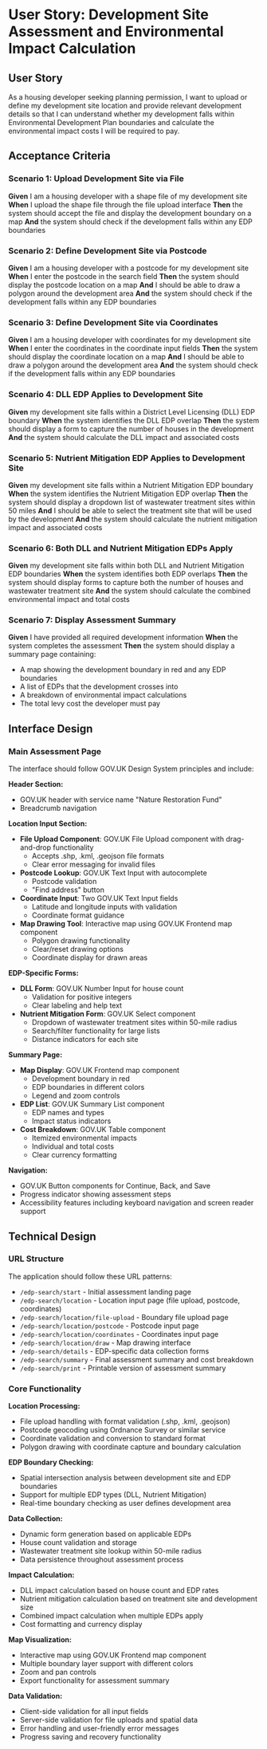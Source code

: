 # User Story: Development Site Assessment and Environmental Impact Calculation

## User Story

As a housing developer seeking planning permission, I want to upload or define my development site location and provide relevant development details so that I can understand whether my development falls within Environmental Development Plan boundaries and calculate the environmental impact costs I will be required to pay.

## Acceptance Criteria

### Scenario 1: Upload Development Site via File

**Given** I am a housing developer with a shape file of my development site
**When** I upload the shape file through the file upload interface
**Then** the system should accept the file and display the development boundary on a map
**And** the system should check if the development falls within any EDP boundaries

### Scenario 2: Define Development Site via Postcode

**Given** I am a housing developer with a postcode for my development site
**When** I enter the postcode in the search field
**Then** the system should display the postcode location on a map
**And** I should be able to draw a polygon around the development area
**And** the system should check if the development falls within any EDP boundaries

### Scenario 3: Define Development Site via Coordinates

**Given** I am a housing developer with coordinates for my development site
**When** I enter the coordinates in the coordinate input fields
**Then** the system should display the coordinate location on a map
**And** I should be able to draw a polygon around the development area
**And** the system should check if the development falls within any EDP boundaries

### Scenario 4: DLL EDP Applies to Development Site

**Given** my development site falls within a District Level Licensing (DLL) EDP boundary
**When** the system identifies the DLL EDP overlap
**Then** the system should display a form to capture the number of houses in the development
**And** the system should calculate the DLL impact and associated costs

### Scenario 5: Nutrient Mitigation EDP Applies to Development Site

**Given** my development site falls within a Nutrient Mitigation EDP boundary
**When** the system identifies the Nutrient Mitigation EDP overlap
**Then** the system should display a dropdown list of wastewater treatment sites within 50 miles
**And** I should be able to select the treatment site that will be used by the development
**And** the system should calculate the nutrient mitigation impact and associated costs

### Scenario 6: Both DLL and Nutrient Mitigation EDPs Apply

**Given** my development site falls within both DLL and Nutrient Mitigation EDP boundaries
**When** the system identifies both EDP overlaps
**Then** the system should display forms to capture both the number of houses and wastewater treatment site
**And** the system should calculate the combined environmental impact and total costs

### Scenario 7: Display Assessment Summary

**Given** I have provided all required development information
**When** the system completes the assessment
**Then** the system should display a summary page containing:

- A map showing the development boundary in red and any EDP boundaries
- A list of EDPs that the development crosses into
- A breakdown of environmental impact calculations
- The total levy cost the developer must pay

## Interface Design

### Main Assessment Page

The interface should follow GOV.UK Design System principles and include:

**Header Section:**

- GOV.UK header with service name "Nature Restoration Fund"
- Breadcrumb navigation

**Location Input Section:**

- **File Upload Component**: GOV.UK File Upload component with drag-and-drop functionality
  - Accepts .shp, .kml, .geojson file formats
  - Clear error messaging for invalid files
- **Postcode Lookup**: GOV.UK Text Input with autocomplete
  - Postcode validation
  - "Find address" button
- **Coordinate Input**: Two GOV.UK Text Input fields
  - Latitude and longitude inputs with validation
  - Coordinate format guidance
- **Map Drawing Tool**: Interactive map using GOV.UK Frontend map component
  - Polygon drawing functionality
  - Clear/reset drawing options
  - Coordinate display for drawn areas

**EDP-Specific Forms:**

- **DLL Form**: GOV.UK Number Input for house count
  - Validation for positive integers
  - Clear labeling and help text
- **Nutrient Mitigation Form**: GOV.UK Select component
  - Dropdown of wastewater treatment sites within 50-mile radius
  - Search/filter functionality for large lists
  - Distance indicators for each site

**Summary Page:**

- **Map Display**: GOV.UK Frontend map component
  - Development boundary in red
  - EDP boundaries in different colors
  - Legend and zoom controls
- **EDP List**: GOV.UK Summary List component
  - EDP names and types
  - Impact status indicators
- **Cost Breakdown**: GOV.UK Table component
  - Itemized environmental impacts
  - Individual and total costs
  - Clear currency formatting

**Navigation:**

- GOV.UK Button components for Continue, Back, and Save
- Progress indicator showing assessment steps
- Accessibility features including keyboard navigation and screen reader support

## Technical Design

### URL Structure

The application should follow these URL patterns:

- `/edp-search/start` - Initial assessment landing page
- `/edp-search/location` - Location input page (file upload, postcode, coordinates)
- `/edp-search/location/file-upload` - Boundary file upload page
- `/edp-search/location/postcode` - Postcode input page
- `/edp-search/location/coordinates` - Coordinates input page
- `/edp-search/location/draw` - Map drawing interface
- `/edp-search/details` - EDP-specific data collection forms
- `/edp-search/summary` - Final assessment summary and cost breakdown
- `/edp-search/print` - Printable version of assessment summary

### Core Functionality

**Location Processing:**

- File upload handling with format validation (.shp, .kml, .geojson)
- Postcode geocoding using Ordnance Survey or similar service
- Coordinate validation and conversion to standard format
- Polygon drawing with coordinate capture and boundary calculation

**EDP Boundary Checking:**

- Spatial intersection analysis between development site and EDP boundaries
- Support for multiple EDP types (DLL, Nutrient Mitigation)
- Real-time boundary checking as user defines development area

**Data Collection:**

- Dynamic form generation based on applicable EDPs
- House count validation and storage
- Wastewater treatment site lookup within 50-mile radius
- Data persistence throughout assessment process

**Impact Calculation:**

- DLL impact calculation based on house count and EDP rates
- Nutrient mitigation calculation based on treatment site and development size
- Combined impact calculation when multiple EDPs apply
- Cost formatting and currency display

**Map Visualization:**

- Interactive map using GOV.UK Frontend map component
- Multiple boundary layer support with different colors
- Zoom and pan controls
- Export functionality for assessment summary

**Data Validation:**

- Client-side validation for all input fields
- Server-side validation for file uploads and spatial data
- Error handling and user-friendly error messages
- Progress saving and recovery functionality
